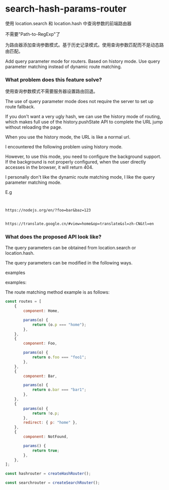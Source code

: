 # search-hash-params-router

使用 location.search 和 location.hash 中查询参数的前端路由器

不需要"Path-to-RegExp"了

为路由器添加查询参数模式。基于历史记录模式。使用查询参数匹配而不是动态路由匹配。

Add query parameter mode for routers. Based on history mode. Use query parameter matching instead of dynamic route matching.

### What problem does this feature solve?

使用查询参数模式不需要服务器设置路由回退。

The use of query parameter mode does not require the server to set up route fallback.

If you don't want a very ugly hash, we can use the history mode of routing, which makes full use of the history.pushState API to complete the URL jump without reloading the page.

When you use the history mode, the URL is like a normal url.

I encountered the following problem using history mode.

However, to use this mode, you need to configure the background support.
If the background is not properly configured, when the user directly accesses in the browser, it will return 404.

I personally don't like the dynamic route matching mode, I like the query parameter matching mode.

E.g

```txt


https://nodejs.org/en/?foo=bar&baz=123


https://translate.google.cn/#view=home&op=translate&sl=zh-CN&tl=en

```

### What does the proposed API look like?

The query parameters can be obtained from location.search or location.hash.

The query parameters can be modified in the following ways.

examples

examples:

The route matching method example is as follows:

```js
const routes = [
    {
        component: Home,

        params(o) {
            return (o.p === "home");
        },
    },
    {
        component: Foo,

        params(o) {
            return o.foo === "foo1";
        },
    },
    {
        component: Bar,

        params(o) {
            return o.bar === "bar1";
        },
    },
    {
        params(o) {
            return !o.p;
        },
        redirect: { p: "home" },
    },
    {
        component: NotFound,

        params() {
            return true;
        },
    },
];

const hashrouter = createHashRouter();

const searchrouter = createSearchRouter();
```
